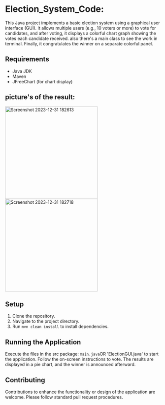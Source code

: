 # Election_System_Code:
This Java project implements a basic election system using a graphical user interface (GUI). 
It allows multiple users (e.g., 10 voters or more) to vote for candidates,
and after voting, it displays a colorful chart graph showing the votes each candidate received.
also there's a main class to see the work in terminal.
Finally, it congratulates the winner on a separate colorful panel.

## Requirements
- Java JDK
- Maven
- JFreeChart (for chart display)

## picture's of the result:
<img width="300" alt="Screenshot 2023-12-31 182613" src="https://github.com/Masanbat12/Election_Code/assets/93978448/f3908035-38ef-4dac-9d24-27edabb1718f">
<img width="300" alt="Screenshot 2023-12-31 182718" src="https://github.com/Masanbat12/Election_Code/assets/93978448/636daca4-27e5-4450-b870-d1630a57d0d2">


## Setup
1. Clone the repository.
2. Navigate to the project directory.
3. Run `mvn clean install` to install dependencies.

## Running the Application
Execute the files in the src package: `main.java`OR 'ElectionGUI.java' to start the application. 
Follow the on-screen instructions to vote. 
The results are displayed in a pie chart, and the winner is announced afterward.

## Contributing
Contributions to enhance the functionality or design of the application are welcome. 
Please follow standard pull request procedures.
